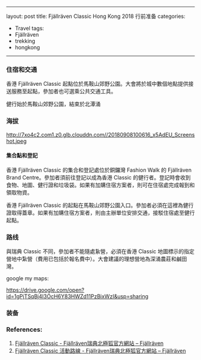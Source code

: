 
---
layout: post
title: Fjällräven Classic Hong Kong 2018 行前准备
categories: 
- Travel
tags:
- Fjällräven
- trekking
- hongkong

---




### 住宿和交通

香港 Fjällräven Classic 起點位於馬鞍山郊野公園。大會將於城中數個地點提供接送服務至起點，參加者也可選乘公共交通工具。

健行始於馬鞍山郊野公園，結束於北潭涌

<!--more-->

### 海拔

http://7xo4c2.com1.z0.glb.clouddn.com//20180908100616_x5AdEU_Screenshot.jpeg



#### 集合點和登記
香港 Fjällräven Classic 的集合和登記處位於銅鑼灣 Fashion Walk 的 Fjällräven Brand Centre。參加者須前往登記以成為香港 Classic 的健行者。登記時會收到食物、地圖、健行證和垃圾袋。如果有加購住宿方案者，則可在住宿處完成報到和領取物資。

香港 Fjällräven Classic 的起點在馬鞍山郊野公園入口。參加者必須在這裡為健行證取得蓋章。如果有加購住宿方案者，則由主辦單位安排交通，接駁住宿處至健行起點。


### 路线

與瑞典 Classic 不同，參加者不能隨處紥營，必須在香港 Classic 地圖標示的指定營地中紮營（費用已包括於報名費中）。大會建議的理想營地為深涌農莊和鹹田灣。


google my maps:

https://drive.google.com/open?id=1gPjTSqBj4I3OcH6Y83HWZd11PzBixWzI&usp=sharing


### 装备


### References:
1. [Fjällräven Classic - Fjällräven瑞典北極狐官方網站 – Fjällräven](http://www.fjallraven.tw/classic54.125)
2. [Fjällräven Classic 活動路線 - Fjällräven瑞典北極狐官方網站 – Fjällräven](http://www.fjallraven.tw/classic54.126)